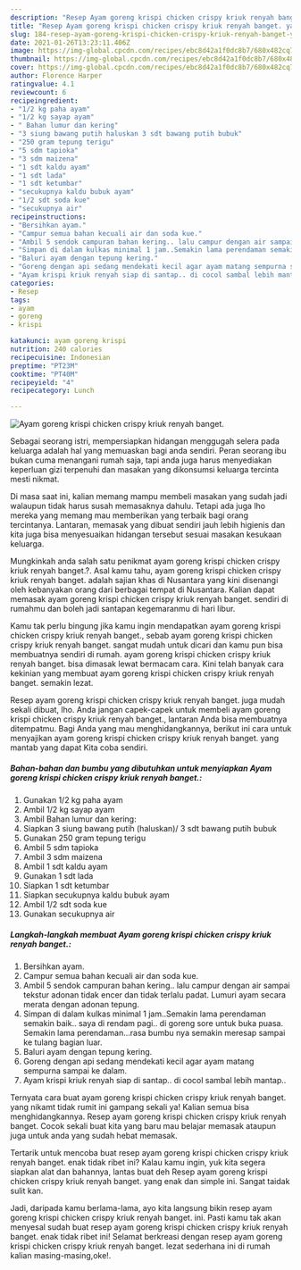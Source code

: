```yaml
---
description: "Resep Ayam goreng krispi chicken crispy kriuk renyah banget. yang enak Untuk Jualan"
title: "Resep Ayam goreng krispi chicken crispy kriuk renyah banget. yang enak Untuk Jualan"
slug: 184-resep-ayam-goreng-krispi-chicken-crispy-kriuk-renyah-banget-yang-enak-untuk-jualan
date: 2021-01-26T13:23:11.406Z
image: https://img-global.cpcdn.com/recipes/ebc8d42a1f0dc8b7/680x482cq70/ayam-goreng-krispi-chicken-crispy-kriuk-renyah-banget-foto-resep-utama.jpg
thumbnail: https://img-global.cpcdn.com/recipes/ebc8d42a1f0dc8b7/680x482cq70/ayam-goreng-krispi-chicken-crispy-kriuk-renyah-banget-foto-resep-utama.jpg
cover: https://img-global.cpcdn.com/recipes/ebc8d42a1f0dc8b7/680x482cq70/ayam-goreng-krispi-chicken-crispy-kriuk-renyah-banget-foto-resep-utama.jpg
author: Florence Harper
ratingvalue: 4.1
reviewcount: 6
recipeingredient:
- "1/2 kg paha ayam"
- "1/2 kg sayap ayam"
- " Bahan lumur dan kering"
- "3 siung bawang putih haluskan 3 sdt bawang putih bubuk"
- "250 gram tepung terigu"
- "5 sdm tapioka"
- "3 sdm maizena"
- "1 sdt kaldu ayam"
- "1 sdt lada"
- "1 sdt ketumbar"
- "secukupnya kaldu bubuk ayam"
- "1/2 sdt soda kue"
- "secukupnya air"
recipeinstructions:
- "Bersihkan ayam."
- "Campur semua bahan kecuali air dan soda kue."
- "Ambil 5 sendok campuran bahan kering.. lalu campur dengan air sampai tekstur adonan tidak encer dan tidak terlalu padat. Lumuri ayam secara merata dengan adonan tepung."
- "Simpan di dalam kulkas minimal 1 jam..Semakin lama perendaman semakin baik.. saya di rendam pagi.. di goreng sore untuk buka puasa. Semakin lama perendaman...rasa bumbu nya semakin meresap sampai ke tulang bagian luar."
- "Baluri ayam dengan tepung kering."
- "Goreng dengan api sedang mendekati kecil agar ayam matang sempurna sampai ke dalam."
- "Ayam krispi kriuk renyah siap di santap.. di cocol sambal lebih mantap.."
categories:
- Resep
tags:
- ayam
- goreng
- krispi

katakunci: ayam goreng krispi 
nutrition: 240 calories
recipecuisine: Indonesian
preptime: "PT23M"
cooktime: "PT40M"
recipeyield: "4"
recipecategory: Lunch

---
```



![Ayam goreng krispi chicken crispy kriuk renyah banget.](https://img-global.cpcdn.com/recipes/ebc8d42a1f0dc8b7/680x482cq70/ayam-goreng-krispi-chicken-crispy-kriuk-renyah-banget-foto-resep-utama.jpg)

Sebagai seorang istri, mempersiapkan hidangan menggugah selera pada keluarga adalah hal yang memuaskan bagi anda sendiri. Peran seorang ibu bukan cuma menangani rumah saja, tapi anda juga harus menyediakan keperluan gizi terpenuhi dan masakan yang dikonsumsi keluarga tercinta mesti nikmat.

Di masa  saat ini, kalian memang mampu membeli masakan yang sudah jadi walaupun tidak harus susah memasaknya dahulu. Tetapi ada juga lho mereka yang memang mau memberikan yang terbaik bagi orang tercintanya. Lantaran, memasak yang dibuat sendiri jauh lebih higienis dan kita juga bisa menyesuaikan hidangan tersebut sesuai masakan kesukaan keluarga. 



Mungkinkah anda salah satu penikmat ayam goreng krispi chicken crispy kriuk renyah banget.?. Asal kamu tahu, ayam goreng krispi chicken crispy kriuk renyah banget. adalah sajian khas di Nusantara yang kini disenangi oleh kebanyakan orang dari berbagai tempat di Nusantara. Kalian dapat memasak ayam goreng krispi chicken crispy kriuk renyah banget. sendiri di rumahmu dan boleh jadi santapan kegemaranmu di hari libur.

Kamu tak perlu bingung jika kamu ingin mendapatkan ayam goreng krispi chicken crispy kriuk renyah banget., sebab ayam goreng krispi chicken crispy kriuk renyah banget. sangat mudah untuk dicari dan kamu pun bisa membuatnya sendiri di rumah. ayam goreng krispi chicken crispy kriuk renyah banget. bisa dimasak lewat bermacam cara. Kini telah banyak cara kekinian yang membuat ayam goreng krispi chicken crispy kriuk renyah banget. semakin lezat.

Resep ayam goreng krispi chicken crispy kriuk renyah banget. juga mudah sekali dibuat, lho. Anda jangan capek-capek untuk membeli ayam goreng krispi chicken crispy kriuk renyah banget., lantaran Anda bisa membuatnya ditempatmu. Bagi Anda yang mau menghidangkannya, berikut ini cara untuk menyajikan ayam goreng krispi chicken crispy kriuk renyah banget. yang mantab yang dapat Kita coba sendiri.

<!--inarticleads1-->

##### Bahan-bahan dan bumbu yang dibutuhkan untuk menyiapkan Ayam goreng krispi chicken crispy kriuk renyah banget.:

1. Gunakan 1/2 kg paha ayam
1. Ambil 1/2 kg sayap ayam
1. Ambil  Bahan lumur dan kering:
1. Siapkan 3 siung bawang putih (haluskan)/ 3 sdt bawang putih bubuk
1. Gunakan 250 gram tepung terigu
1. Ambil 5 sdm tapioka
1. Ambil 3 sdm maizena
1. Ambil 1 sdt kaldu ayam
1. Gunakan 1 sdt lada
1. Siapkan 1 sdt ketumbar
1. Siapkan secukupnya kaldu bubuk ayam
1. Ambil 1/2 sdt soda kue
1. Gunakan secukupnya air




<!--inarticleads2-->

##### Langkah-langkah membuat Ayam goreng krispi chicken crispy kriuk renyah banget.:

1. Bersihkan ayam.
1. Campur semua bahan kecuali air dan soda kue.
1. Ambil 5 sendok campuran bahan kering.. lalu campur dengan air sampai tekstur adonan tidak encer dan tidak terlalu padat. Lumuri ayam secara merata dengan adonan tepung.
1. Simpan di dalam kulkas minimal 1 jam..Semakin lama perendaman semakin baik.. saya di rendam pagi.. di goreng sore untuk buka puasa. Semakin lama perendaman...rasa bumbu nya semakin meresap sampai ke tulang bagian luar.
1. Baluri ayam dengan tepung kering.
1. Goreng dengan api sedang mendekati kecil agar ayam matang sempurna sampai ke dalam.
1. Ayam krispi kriuk renyah siap di santap.. di cocol sambal lebih mantap..




Ternyata cara buat ayam goreng krispi chicken crispy kriuk renyah banget. yang nikamt tidak rumit ini gampang sekali ya! Kalian semua bisa menghidangkannya. Resep ayam goreng krispi chicken crispy kriuk renyah banget. Cocok sekali buat kita yang baru mau belajar memasak ataupun juga untuk anda yang sudah hebat memasak.

Tertarik untuk mencoba buat resep ayam goreng krispi chicken crispy kriuk renyah banget. enak tidak ribet ini? Kalau kamu ingin, yuk kita segera siapkan alat dan bahannya, lantas buat deh Resep ayam goreng krispi chicken crispy kriuk renyah banget. yang enak dan simple ini. Sangat taidak sulit kan. 

Jadi, daripada kamu berlama-lama, ayo kita langsung bikin resep ayam goreng krispi chicken crispy kriuk renyah banget. ini. Pasti kamu tak akan menyesal sudah buat resep ayam goreng krispi chicken crispy kriuk renyah banget. enak tidak ribet ini! Selamat berkreasi dengan resep ayam goreng krispi chicken crispy kriuk renyah banget. lezat sederhana ini di rumah kalian masing-masing,oke!.

